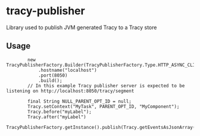 # tracy-publisher
Library used to publish JVM generated Tracy to a Tracy store

## Usage
```
		new TracyPublisherFactory.Builder(TracyPublisherFactory.Type.HTTP_ASYNC_CLIENT)
			.hostname("localhost")
			.port(8050)
			.build();
		// In this example Tracy publisher server is expected to be listening on http://localhost:8050/tracy/segment
			
		final String NULL_PARENT_OPT_ID = null;
		Tracy.setContext("MyTask", PARENT_OPT_ID, "MyComponent");
		Tracy.before("myLabel");
		Tracy.after("myLabel")
		TracyPublisherFactory.getInstance().publish(Tracy.getEventsAsJsonArray())
```
